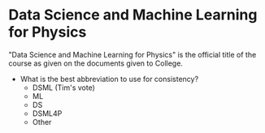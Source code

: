 # Data Science and Machine Learning for Physics

"Data Science and Machine Learning for Physics" is the official title of the course as given on the documents given to College.

* What is the best abbreviation to use for consistency?
    - DSML (Tim's vote)
    - ML
    - DS
    - DSML4P
    - Other
